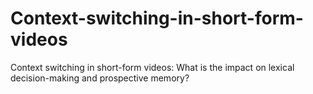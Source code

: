 # Context-switching-in-short-form-videos
Context switching in short-form videos: What is the impact on lexical decision-making and prospective memory?
